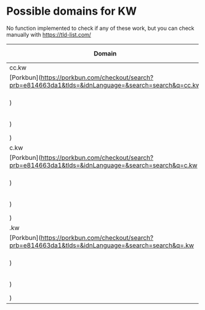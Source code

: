 # Possible domains for KW

No function implemented to check if any of these work, but you can check manually with https://tld-list.com/

| Domain | Porkbun | NameCheap | Google Domains |
|---|---|---|---|
| cc.kw | [Porkbun](https://porkbun.com/checkout/search?prb=e814663da1&tlds=&idnLanguage=&search=search&q=cc.kw) | [Namecheap](https://www.namecheap.com/domains/registration/results/?domain=cc.kw) | [Google](https://domains.google.com/registrar/search?searchTerm=cc.kw) |
| c.kw | [Porkbun](https://porkbun.com/checkout/search?prb=e814663da1&tlds=&idnLanguage=&search=search&q=c.kw) | [Namecheap](https://www.namecheap.com/domains/registration/results/?domain=c.kw) | [Google](https://domains.google.com/registrar/search?searchTerm=c.kw) |
| .kw | [Porkbun](https://porkbun.com/checkout/search?prb=e814663da1&tlds=&idnLanguage=&search=search&q=.kw) | [Namecheap](https://www.namecheap.com/domains/registration/results/?domain=.kw) | [Google](https://domains.google.com/registrar/search?searchTerm=.kw) |
